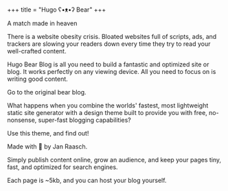 +++
title = "Hugo ʕ•ᴥ•ʔ Bear" 
+++

A match made in heaven

There is a website obesity crisis. Bloated websites full of scripts, ads, and trackers are slowing your readers down every time they try to read your well-crafted content.

Hugo Bear Blog is all you need to build a fantastic and optimized site or blog. It works perfectly on any viewing device. All you need to focus on is writing good content.

Go to the original bear blog.

What happens when you combine the worlds' fastest, most lightweight static site generator with a design theme built to provide you with free, no-nonsense, super-fast blogging capabilities?

Use this theme, and find out!

Made with 💟 by Jan Raasch.

Simply publish content online, grow an audience, and keep your pages tiny, fast, and optimized for search engines.

Each page is ~5kb, and you can host your blog yourself.